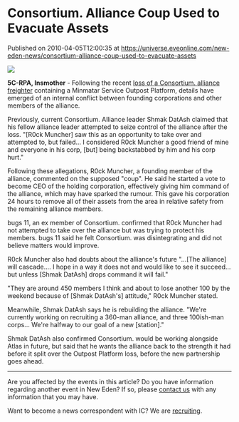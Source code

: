 # Consortium. Alliance Coup Used to Evacuate Assets
Published on 2010-04-05T12:00:35 at https://universe.eveonline.com/new-eden-news/consortium-alliance-coup-used-to-evacuate-assets

![](http://www.eve-ic.net/media/assets/icarticlebanner.png)   
  
**5C-RPA, Insmother** \- Following the recent [loss of a Consortium. alliance freighter](http://www.eve-ic.net/media/igbd/igbd.php?article=3751) containing a Minmatar Service Outpost Platform, details have emerged of an internal conflict between founding corporations and other members of the alliance.

Previously, current Consortium. Alliance leader Shmak DatAsh claimed that his fellow alliance leader attempted to seize control of the alliance after the loss. "[R0ck Muncher] saw this as an opportunity to take over and attempted to, but failed... I considered R0ck Muncher a good friend of mine and everyone in his corp, [but] being backstabbed by him and his corp hurt."   
  
Following these allegations, R0ck Muncher, a founding member of the alliance, commented on the supposed "coup". He said he started a vote to become CEO of the holding corporation, effectively giving him command of the alliance, which may have sparked the rumour. This gave his corporation 24 hours to remove all of their assets from the area in relative safety from the remaining alliance members.   
  
bugs 11, an ex member of Consortium. confirmed that R0ck Muncher had not attempted to take over the alliance but was trying to protect his members. bugs 11 said he felt Consortium. was disintegrating and did not believe matters would improve.   
  
R0ck Muncher also had doubts about the alliance's future "...[The alliance] will cascade.... I hope in a way it does not and would like to see it succeed... but unless [Shmak DatAsh] drops command it will fail."   
  
"They are around 450 members I think and about to lose another 100 by the weekend because of [Shmak DatAsh's] attitude," R0ck Muncher stated.   
  
Meanwhile, Shmak DatAsh says he is rebuilding the alliance. "We're currently working on recruiting a 360-man alliance, and three 100ish-man corps... We're halfway to our goal of a new [station]."   
  
Shmak DatAsh also confirmed Consortium. would be working alongside Atlas in future, but said that he wants the alliance back to the strength it had before it split over the Outpost Platform loss, before the new partnership goes ahead.

* * *

Are you affected by the events in this article? Do you have information regarding another event in New Eden? If so, please [contact us](http://www.eveonline.com/news.asp?a=submitrp) with any information that you may have.  
  
Want to become a news correspondent with IC? We are [recruiting](http://www.eveonline.com/isd.asp).
